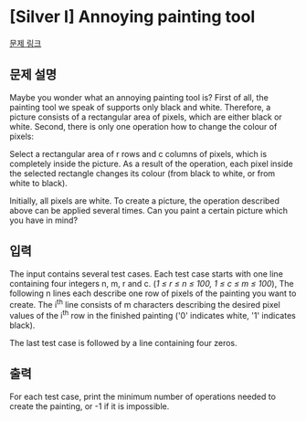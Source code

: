# [Silver I] Annoying painting tool

[문제 링크](https://www.acmicpc.net/problem/6510) 

## 문제 설명

<p>Maybe you wonder what an annoying painting tool is? First of all, the painting tool we speak of supports only black and white. Therefore, a picture consists of a rectangular area of pixels, which are either black or white. Second, there is only one operation how to change the colour of pixels:</p>

<p>Select a rectangular area of r rows and c columns of pixels, which is completely inside the picture. As a result of the operation, each pixel inside the selected rectangle changes its colour (from black to white, or from white to black).</p>

<p>Initially, all pixels are white. To create a picture, the operation described above can be applied several times. Can you paint a certain picture which you have in mind?</p>

## 입력 

 <p>The input contains several test cases. Each test case starts with one line containing four integers n, m, r and c. (<em>1 ≤ r ≤ n ≤ 100, 1 ≤ c ≤ m ≤ 100</em>), The following n lines each describe one row of pixels of the painting you want to create. The i<sup>th</sup> line consists of m characters describing the desired pixel values of the i<sup>th</sup> row in the finished painting ('0' indicates white, '1' indicates black).</p>

<p>The last test case is followed by a line containing four zeros.</p>

## 출력 

 <p>For each test case, print the minimum number of operations needed to create the painting, or -1 if it is impossible.</p>

